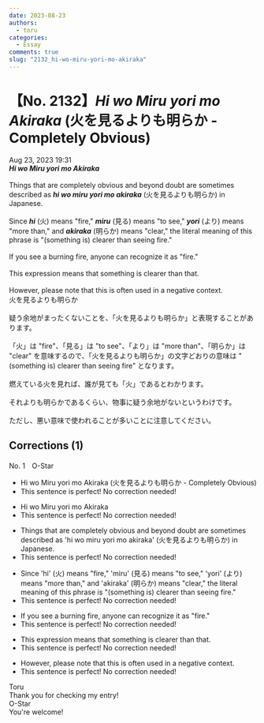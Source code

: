 ```yaml
---
date: 2023-08-23
authors:
  - toru
categories:
  - Essay
comments: true
slug: "2132_hi-wo-miru-yori-mo-akiraka"
---
```


# 【No. 2132】<strong><em>Hi wo Miru yori mo Akiraka</em></strong> (火を見るよりも明らか - Completely Obvious)
<div class="date">Aug 23, 2023 19:31</div>
<div id="post"><div id="body_show_ori">
<strong><em>Hi wo Miru yori mo Akiraka</em></strong><br/><br/>Things that are completely obvious and beyond doubt are sometimes described as <strong><em>hi wo miru yori mo akiraka</em></strong> (火を見るよりも明らか) in Japanese.<br/><br/>Since <strong><em>hi</em></strong> (火) means "fire," <strong><em>miru</em></strong> (見る) means "to see," <strong><em>yori</em></strong> (より) means "more than," and <strong><em>akiraka</em></strong> (明らか) means "clear," the literal meaning of this phrase is "(something is) clearer than seeing fire."<br/><br/>If you see a burning fire, anyone can recognize it as "fire."<br/><br/>This expression means that something is clearer than that.<br/><br/>However, please note that this is often used in a negative context.
</div></div>

<!-- more -->

<div id="post_ja"><div id="body_show_mo">
火を見るよりも明らか<br/><br/>疑う余地がまったくないことを、「火を見るよりも明らか」と表現することがあります。<br/><br/>「火」は "fire"、「見る」は "to see"、「より」は "more than"、「明らか」は "clear" を意味するので、「火を見るよりも明らか」の文字どおりの意味は "(something is) clearer than seeing fire" となります。<br/><br/>燃えている火を見れば、誰が見ても「火」であるとわかります。<br/><br/>それよりも明らかであるくらい、物事に疑う余地がないというわけです。<br/><br/>ただし、悪い意味で使われることが多いことに注意してください。
</div></div>

## Corrections (1)
<div id="block"><div class="first_name"> No. 1　<span class="just_name">O-Star</span></div><div id="block2">
<ul class="correction_field">
<li class="incorrect">Hi wo Miru yori mo Akiraka (火を見るよりも明らか - Completely Obvious)</li>
<li class="corrected perfect">This sentence is perfect! No correction needed!</li>
</ul>
<ul class="correction_field">
<li class="incorrect">Hi wo Miru yori mo Akiraka</li>
<li class="corrected perfect">This sentence is perfect! No correction needed!</li>
</ul>
<ul class="correction_field">
<li class="incorrect">Things that are completely obvious and beyond doubt are sometimes described as 'hi wo miru yori mo akiraka' (火を見るよりも明らか) in Japanese.</li>
<li class="corrected perfect">This sentence is perfect! No correction needed!</li>
</ul>
<ul class="correction_field">
<li class="incorrect">Since 'hi' (火) means "fire," 'miru' (見る) means "to see," 'yori' (より) means "more than," and 'akiraka' (明らか) means "clear," the literal meaning of this phrase is "(something is) clearer than seeing fire."</li>
<li class="corrected perfect">This sentence is perfect! No correction needed!</li>
</ul>
<ul class="correction_field">
<li class="incorrect">If you see a burning fire, anyone can recognize it as "fire."</li>
<li class="corrected perfect">This sentence is perfect! No correction needed!</li>
</ul>
<ul class="correction_field">
<li class="incorrect">This expression means that something is clearer than that.</li>
<li class="corrected perfect">This sentence is perfect! No correction needed!</li>
</ul>
<ul class="correction_field">
<li class="incorrect">However, please note that this is often used in a negative context.</li>
<li class="corrected perfect">This sentence is perfect! No correction needed!</li>
</ul>
</div><div class="name"><span class="just_name">Toru</span><br>
Thank you for checking my entry!
</div>
<div class="name"><span class="just_name">O-Star</span><br>
You're welcome!
</div>
</div>
